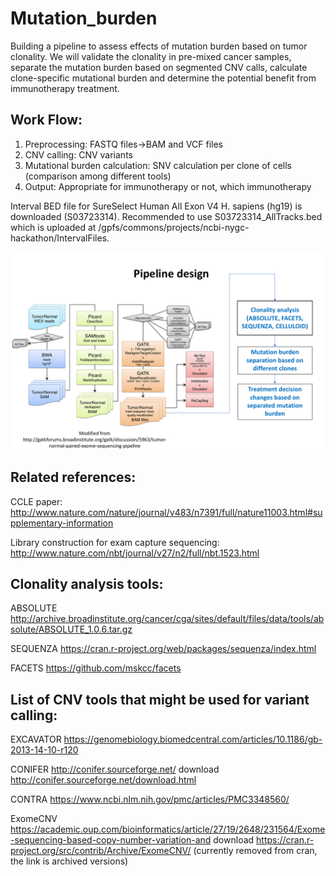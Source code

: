 # Mutation_burden
Building a pipeline to assess effects of mutation burden based on tumor clonality. We will validate the clonality in pre-mixed cancer samples, separate the mutation burden based on segmented CNV calls, calculate clone-specific mutational burden and determine the potential benefit from immunotherapy treatment.

## Work Flow: 
1) Preprocessing: FASTQ files->BAM and VCF files
2) CNV calling: CNV variants 
3) Mutational burden calculation: SNV calculation per clone of cells (comparison among different tools)
4) Output: Appropriate for immunotherapy or not, which immunotherapy

Interval BED file for SureSelect Human All Exon V4 H. sapiens (hg19) is downloaded (S03723314). Recommended to use S03723314_AllTracks.bed which is uploaded at /gpfs/commons/projects/ncbi-nygc-hackathon/IntervalFiles.

![alt text](Pipeline.png)

## Related references:

CCLE paper:
http://www.nature.com/nature/journal/v483/n7391/full/nature11003.html#supplementary-information

Library construction for exam capture sequencing:
http://www.nature.com/nbt/journal/v27/n2/full/nbt.1523.html

## Clonality analysis tools:

ABSOLUTE
http://archive.broadinstitute.org/cancer/cga/sites/default/files/data/tools/absolute/ABSOLUTE_1.0.6.tar.gz

SEQUENZA
https://cran.r-project.org/web/packages/sequenza/index.html

FACETS
https://github.com/mskcc/facets

## List of CNV tools that might be used for variant calling:

EXCAVATOR
https://genomebiology.biomedcentral.com/articles/10.1186/gb-2013-14-10-r120

CONIFER
http://conifer.sourceforge.net/
download
http://conifer.sourceforge.net/download.html

CONTRA
https://www.ncbi.nlm.nih.gov/pmc/articles/PMC3348560/

ExomeCNV
https://academic.oup.com/bioinformatics/article/27/19/2648/231564/Exome-sequencing-based-copy-number-variation-and
download
https://cran.r-project.org/src/contrib/Archive/ExomeCNV/ (currently removed from cran, the link is archived versions)

